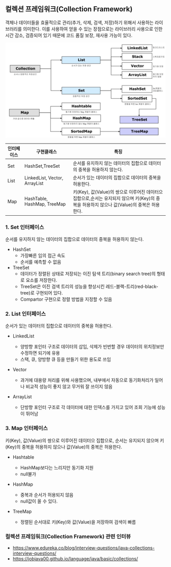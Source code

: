 ## 컬렉션 프레임워크(Collection Framework)
객체나 데이터들을 효율적으로 관리(추가, 삭제, 검색, 저장)하기 위해서 사용하는 라이브러리를 의미한다. 
이를 사용하여 얻을 수 있는 장점으로는 라이브러리 사용으로 인한 시간 감소, 검증되어 있기 때문에 코드 품질 보장, 재사용 가능이 있다.


![](https://github.com/hanull/TIL/blob/master/Java/img/collection_framework.png)


| 인터페이스 | 구현클래스                | 특징                                                         |
| ---------- | ------------------------- | ------------------------------------------------------------ |
| Set        | HashSet,TreeSet            | 순서를 유지하지 않는 데이터의 집합으로 데이터의 중복을 허용하지 않는다. |
| List       | LinkedList, Vector, ArrayList | 순서가 있는 데이터의 집합으로 데이터의 중복을 허용한다.      |
| Map        | HashTable, HashMap, TreeMap   | 키(Key), 값(Value)의 쌍으로 이루어진 데이터으 집합으로,순서는 유지되지 않으며 키(Key)의 중복을 허용하지 않으나 값(Value)의 중복은 허용한다. |


### 1. Set 인터페이스
순서를 유지하지 않는 데이터의 집합으로 데이터의 중복을 허용하지 않는다.
- HashSet
    - 가장빠른 임의 접근 속도
    - 순서를 예측할 수 없음
- TreeSet
    - 데이터가 정렬된 상태로 저장되는 이진 탐색 트리(binary search tree)의 형태로 요소를 저장한다.
    - TreeSet은 이진 검색 트리의 성능을 향상시킨 레드-블랙-트리(red-black-tree)로 구현되어 있다.
    - Compartor 구현으로 정렬 방법을 지정할 수 있음

### 2. List 인터페이스
순서가 있는 데이터의 집합으로 데이터의 중복을 허용한다.

- LinkedList
    - 양방향 포인터 구조로 데이터의 삽입, 삭제가 빈번할 경우 데이터의 위치정보만 수정하면 되기에 유용
    - 스택, 큐, 양방향 큐 등을 만들기 위한 용도로 쓰임

- Vector
    - 과거에 대용량 처리를 위해 사용했으며, 내부에서 자동으로 동기화처리가 일어나 비교적 성능이 좋지 않고 무거워 잘 쓰이지 않음

- ArrayList
    - 단방향 포인터 구조로 각 데이터에 대한 인덱스를 가지고 있어 조회 기능에 성능이 뛰어남

### 3. Map 인터페이스
키(Key), 값(Value)의 쌍으로 이루어진 데이터으 집합으로, 순서는 유지되지 않으며 키(Key)의 중복을 허용하지 않으나 값(Value)의 중복은 허용한다.

- Hashtable
    - HashMap보다는 느리지만 동기화 지원
    - null불가

- HashMap
    - 중복과 순서가 허용되지 않음
    - null값이 올 수 있다.

- TreeMap
    - 정렬된 순서대로 키(Key)와 값(Value)을 저장하여 검색이 빠름


### 컬렉션 프레임워크(Collection Framework) 관련 인터뷰
- https://www.edureka.co/blog/interview-questions/java-collections-interview-questions/
- https://jobjava00.github.io/language/java/basic/collections/
